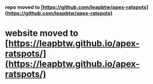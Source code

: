 ### repo moved to [https://github.com/leapbtw/apex-ratspots](https://github.com/leapbtw/apex-ratspots)
# website moved to [https://leapbtw.github.io/apex-ratspots/](https://leapbtw.github.io/apex-ratspots/)
